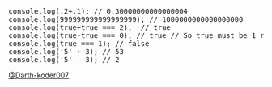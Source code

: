 <pre lang="javascript">
console.log(.2+.1); // 0.30000000000000004
console.log(999999999999999999); // 1000000000000000000
console.log(true+true === 2);  // true
console.log(true-true === 0); // true // So true must be 1 right ?
console.log(true === 1); // false
console.log('5' + 3); // 53
console.log('5' - 3); // 2
</pre>
[@Darth-koder007](https://github.com/@Darth-koder007)

